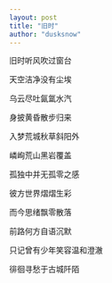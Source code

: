 ```yaml
---
layout: post
title: "旧时"
author: "dusksnow"
---
```


旧时听风吹过窗台

天空洁净没有尘埃

乌云尽吐氤氲水汽

身披黄昏散步归来

入梦荒城秋草斜阳外

嶙峋荒山黑岩覆盖

孤独中并无孤零之感

彼方世界熠熠生彩

而今思绪飘零散落

前路何方自语沉默

只记曾有少年笑容温和澄澈

徘徊寻愁于古城阡陌